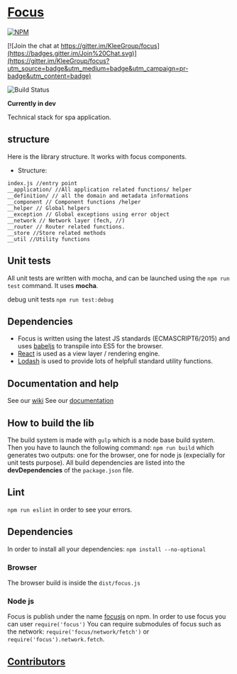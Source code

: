 [Focus](https://kleegroup.github.io/focus-docs)
=======

[![NPM](https://nodei.co/npm/focus-core.png?downloads=true&downloadRank=true&stars=true)](https://nodei.co/npm/focus-core/)

[![Join the chat at https://gitter.im/KleeGroup/focus](https://badges.gitter.im/Join%20Chat.svg)](https://gitter.im/KleeGroup/focus?utm_source=badge&utm_medium=badge&utm_campaign=pr-badge&utm_content=badge)

![Build Status](https://travis-ci.org/KleeGroup/focus.svg)

**Currently in dev**

Technical stack for spa application.

## structure
Here is  the library structure. It works with focus components. 

- Structure:
```
index.js //entry point
__application/ //All application related functions/ helper
__definition/ // all the domain and metadata informations
__component // Component functions /helper
__helper // Global helpers
__exception // Global exceptions using error object
__network // Network layer (fech, //)
__router // Router related functions.
__store //Store related methods
__util //Utility functions
```

## Unit tests
All unit tests are written with mocha, and can be launched using the `npm run test` command.
It uses **mocha**.

debug unit tests
`npm run test:debug`


## Dependencies

- Focus is written using the latest JS standards (ECMASCRIPT6/2015) and uses [babeljs](https://babeljs.io/) to transpile into ES5 for the browser.
- [React](http://facebook.github.io/react/) is used as a view layer / rendering engine.
- [Lodash](https://lodash.com/) is used to provide lots of helpfull standard utility functions.

## Documentation and help
See our [wiki](https://github.com/KleeGroup/focus/wiki)
See our [documentation](https://kleegroup.github.io/focus-docs)


## How to build the lib
The build system is made with `gulp` which is a node base build system. 
Then you have to launch the following command: `npm run build` which generates two outputs: one for the browser, one for node js (expecially for unit tests purpose).
All build dependencies are listed into the **devDependencies** of the `package.json` file.

## Lint
`npm run eslint` in order to see your errors.

## Dependencies

In order to install all your dependencies: `npm install --no-optional`

### Browser

The browser build is inside the `dist/focus.js`

### Node js

Focus is publish under the name [focusjs](https://www.npmjs.com/package/focusjs) on npm.
In order to use focus you can user `require('focus')`
You can require submodules of focus such as the network: `require('focus/network/fetch')` or `require('focus').network.fetch`.

## [Contributors](https://github.com/KleeGroup/focus/graphs/contributors)
